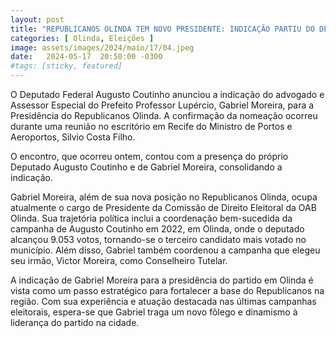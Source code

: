 ```yaml
---
layout: post
title: "REPUBLICANOS OLINDA TEM NOVO PRESIDENTE: INDICAÇÃO PARTIU DO DEPUTADO FEDERAL AUGUSTO COUTINHO"
categories: [ Olinda, Eleições ]
image: assets/images/2024/maio/17/04.jpeg
date:   2024-05-17  20:50:00 -0300
#tags: [sticky, featured]
---
```

O Deputado Federal Augusto Coutinho anunciou a indicação do advogado e Assessor Especial do Prefeito Professor Lupércio, Gabriel Moreira, para a Presidência do Republicanos Olinda. A confirmação da nomeação ocorreu durante uma reunião no escritório em Recife do Ministro de Portos e Aeroportos, Silvio Costa Filho.

O encontro, que ocorreu ontem, contou com a presença do próprio Deputado Augusto Coutinho e de Gabriel Moreira, consolidando a indicação.

Gabriel Moreira, além de sua nova posição no Republicanos Olinda, ocupa atualmente o cargo de Presidente da Comissão de Direito Eleitoral da OAB Olinda. Sua trajetória política inclui a coordenação bem-sucedida da campanha de Augusto Coutinho em 2022, em Olinda, onde o deputado alcançou 9.053 votos, tornando-se o terceiro candidato mais votado no município. Além disso, Gabriel também coordenou a campanha que elegeu seu irmão, Victor Moreira, como Conselheiro Tutelar.

A indicação de Gabriel Moreira para a presidência do partido em Olinda é vista como um passo estratégico para fortalecer a base do Republicanos na região. Com sua experiência e atuação destacada nas últimas campanhas eleitorais, espera-se que Gabriel traga um novo fôlego e dinamismo à liderança do partido na cidade.